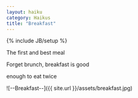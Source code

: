 ```yaml
---
layout: haiku
category: Haikus
title: "Breakfast"
---
```

{% include JB/setup %}

The first and best meal

Forget brunch, breakfast is good

enough to eat twice


![--Breakfast--]({{ site.url }}/assets/breakfast.jpg)

